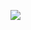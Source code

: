 <p><a class="imgpopup" href="/sites/default/files/displayads2.jpg"><img src="/sites/default/files/displayads2.jpg width="" height="" /></a></p> 